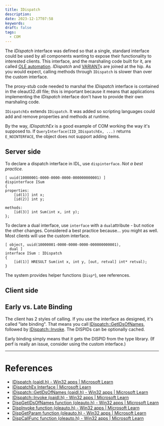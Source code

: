 ```yaml
---
title: IDispatch
description: 
date: 2023-12-17T07:58
keywords: 
draft: false
tags:
  - COM
---
```

The _IDispatch_ interface was defined so that a single, standard interface could be used by all components wanting to expose their functionality to interested clients. This interface, and the marshaling code built for it, are called [OLE automation](/notes/computer/microsoft/com/ole-automation).  _IDispatch_ and [VARIANT](/notes/computer/microsoft/com/variant)s are joined at the hip.  As you would expect, calling methods through `IDispatch` is slower than over the custom interface.

The proxy-stub code needed to marshal the _IDispatch_ interface is contained in the oleaut32.dll file; this is important because it means that applications implementing the _IDispatch_ interface don't have to provide their own marshaling code.

`IDispatchEx` extends `IDispatch`.  It was added so scripting languages could add and remove properties and methods at runtime.

By the way, _IDispatchEx_ is a good example of COM working the way it's supposed to.  If `QueryInterface(IID_IDispatchEx, ...)` returns `E_NOINTERFACE`, the object does not support adding items.
## Server side

To declare a dispatch interface in IDL, use `dispinterface`.  _Not a best practice._

```IDL
[ uuid(10000001-0000-0000-0000-000000000001) ]
dispinterface ISum
{
properties:
    [id(1)] int x;
    [id(2)] int y;

methods:
    [id(3)] int Sum(int x, int y);
};
```

To declare a dual interface, use `interface` with a `dual`attribute - but notice the other changes.  Considered a best practice because... you might as well.  Most clients will use the custom interface.

```IDL
[ object, uuid(10000001-0000-0000-0000-000000000001),
  dual ]
interface ISum : IDispatch
{
    [id(1)] HRESULT Sum(int x, int y, [out, retval] int* retval);
}
```

The system provides helper functions (`Disp*`), see references.
## Client side



## Early vs. Late Binding

The client has 2 styles of calling.  If you use the interface as designed, it's called "late binding".  That means you call [IDispatch::GetIDsOfNames](https://learn.microsoft.com/en-us/windows/win32/api/oaidl/nf-oaidl-idispatch-getidsofnames), followed by [IDispatch::Invoke](https://learn.microsoft.com/en-us/windows/win32/api/oaidl/nf-oaidl-idispatch-invoke).  The DISPIDs can be optionally cached.

Early binding simply means that it gets the DISPID from the type library.  (If perf is really an issue, consider using the custom interface.)

---
# References

- [IDispatch (oaidl.h) - Win32 apps | Microsoft Learn](https://learn.microsoft.com/en-us/windows/win32/api/oaidl/nn-oaidl-idispatch)
- [IDispatchEx Interface | Microsoft Learn](https://learn.microsoft.com/en-us/previous-versions/windows/internet-explorer/ie-developer/windows-scripting/reference/idispatchex-interface)
- [IDispatch::GetIDsOfNames (oaidl.h) - Win32 apps | Microsoft Learn](https://learn.microsoft.com/en-us/windows/win32/api/oaidl/nf-oaidl-idispatch-getidsofnames)
- [IDispatch::Invoke (oaidl.h) - Win32 apps | Microsoft Learn](https://learn.microsoft.com/en-us/windows/win32/api/oaidl/nf-oaidl-idispatch-invoke)
- [DispGetIDsOfNames function (oleauto.h) - Win32 apps | Microsoft Learn](https://learn.microsoft.com/en-us/windows/win32/api/oleauto/nf-oleauto-dispgetidsofnames)
- [DispInvoke function (oleauto.h) - Win32 apps | Microsoft Learn](https://learn.microsoft.com/en-us/windows/win32/api/oleauto/nf-oleauto-dispinvoke)
- [DispGetParam function (oleauto.h) - Win32 apps | Microsoft Learn](https://learn.microsoft.com/en-us/windows/win32/api/oleauto/nf-oleauto-dispgetparam)
- [DispCallFunc function (oleauto.h) - Win32 apps | Microsoft Learn](https://learn.microsoft.com/en-us/windows/win32/api/oleauto/nf-oleauto-dispcallfunc)
 
